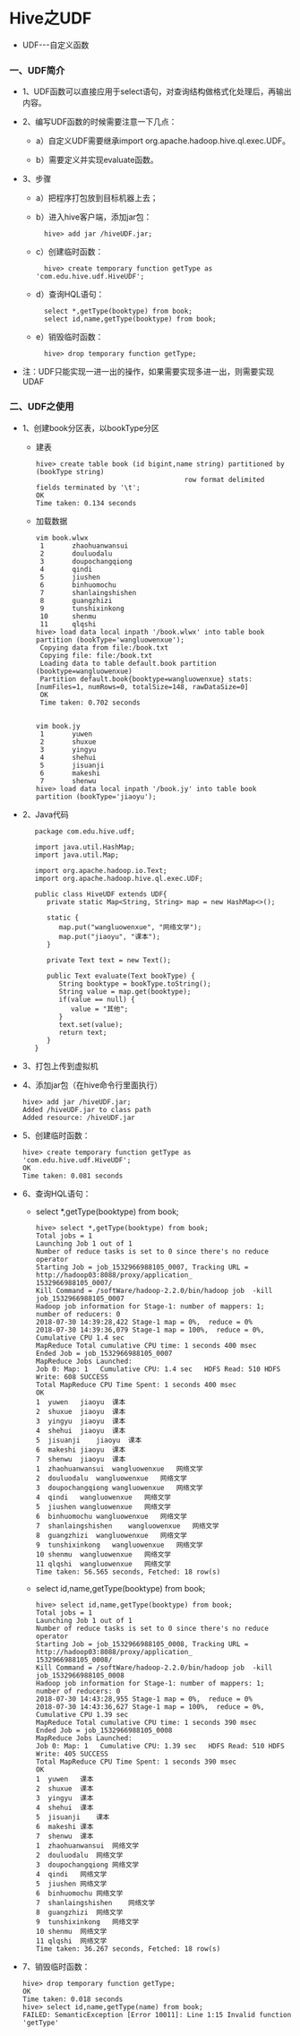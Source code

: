# Hive之UDF

* UDF---自定义函数

### 一、UDF简介

* 1、UDF函数可以直接应用于select语句，对查询结构做格式化处理后，再输出内容。

* 2、编写UDF函数的时候需要注意一下几点：

    * a）自定义UDF需要继承import org.apache.hadoop.hive.ql.exec.UDF。

    * b）需要定义并实现evaluate函数。


* 3、步骤

    * a）把程序打包放到目标机器上去；

    * b）进入hive客户端，添加jar包：
    
            hive> add jar /hiveUDF.jar;

    * c）创建临时函数：
    
            hive> create temporary function getType as 'com.edu.hive.udf.HiveUDF';

    * d）查询HQL语句：

            select *,getType(booktype) from book;
            select id,name,getType(booktype) from book;
            

    * e）销毁临时函数：
    
            hive> drop temporary function getType;
            
            
* 注：UDF只能实现一进一出的操作，如果需要实现多进一出，则需要实现UDAF


### 二、UDF之使用

* 1、创建book分区表，以bookType分区

   * 建表
   
         hive> create table book (id bigint,name string) partitioned by (bookType string) 
                                              row format delimited fields terminated by '\t';
         OK
         Time taken: 0.134 seconds

   * 加载数据
   
         vim book.wlwx
          1       zhaohuanwansui
          2       douluodalu
          3       doupochangqiong
          4       qindi
          5       jiushen
          6       binhuomochu
          7       shanlaingshishen
          8       guangzhizi
          9       tunshixinkong
          10      shenmu
          11      qlqshi
         hive> load data local inpath '/book.wlwx' into table book partition (bookType='wangluowenxue');
          Copying data from file:/book.txt
          Copying file: file:/book.txt
          Loading data to table default.book partition (booktype=wangluowenxue)
          Partition default.book{booktype=wangluowenxue} stats: [numFiles=1, numRows=0, totalSize=148, rawDataSize=0]
          OK
          Time taken: 0.702 seconds   


         vim book.jy
          1       yuwen
          2       shuxue
          3       yingyu
          4       shehui
          5       jisuanji
          6       makeshi
          7       shenwu
         hive> load data local inpath '/book.jy' into table book partition (bookType='jiaoyu');

* 2、Java代码

         package com.edu.hive.udf;

         import java.util.HashMap;
         import java.util.Map;

         import org.apache.hadoop.io.Text;
         import org.apache.hadoop.hive.ql.exec.UDF;

         public class HiveUDF extends UDF{
            private static Map<String, String> map = new HashMap<>();

            static {
               map.put("wangluowenxue", "网络文学");
               map.put("jiaoyu", "课本");
            }

            private Text text = new Text();

            public Text evaluate(Text bookType) {
               String booktype = bookType.toString();
               String value = map.get(booktype);
               if(value == null) {
                  value = "其他";
               }
               text.set(value);
               return text;
            }
         }

* 3、打包上传到虚拟机

* 4、添加jar包（在hive命令行里面执行）

      hive> add jar /hiveUDF.jar;
      Added /hiveUDF.jar to class path
      Added resource: /hiveUDF.jar

* 5、创建临时函数：

      hive> create temporary function getType as 'com.edu.hive.udf.HiveUDF';
      OK
      Time taken: 0.081 seconds

* 6、查询HQL语句：

   * select *,getType(booktype) from book;
   
         hive> select *,getType(booktype) from book;
         Total jobs = 1
         Launching Job 1 out of 1
         Number of reduce tasks is set to 0 since there's no reduce operator
         Starting Job = job_1532966988105_0007, Tracking URL = http://hadoop03:8088/proxy/application_
         1532966988105_0007/
         Kill Command = /softWare/hadoop-2.2.0/bin/hadoop job  -kill job_1532966988105_0007
         Hadoop job information for Stage-1: number of mappers: 1; number of reducers: 0
         2018-07-30 14:39:28,422 Stage-1 map = 0%,  reduce = 0%
         2018-07-30 14:39:36,079 Stage-1 map = 100%,  reduce = 0%, Cumulative CPU 1.4 sec
         MapReduce Total cumulative CPU time: 1 seconds 400 msec
         Ended Job = job_1532966988105_0007
         MapReduce Jobs Launched: 
         Job 0: Map: 1   Cumulative CPU: 1.4 sec   HDFS Read: 510 HDFS Write: 608 SUCCESS
         Total MapReduce CPU Time Spent: 1 seconds 400 msec
         OK
         1	yuwen	jiaoyu	课本
         2	shuxue	jiaoyu	课本
         3	yingyu	jiaoyu	课本
         4	shehui	jiaoyu	课本
         5	jisuanji	jiaoyu	课本
         6	makeshi	jiaoyu	课本
         7	shenwu	jiaoyu	课本
         1	zhaohuanwansui	wangluowenxue	网络文学
         2	douluodalu	wangluowenxue	网络文学
         3	doupochangqiong	wangluowenxue	网络文学
         4	qindi	wangluowenxue	网络文学
         5	jiushen	wangluowenxue	网络文学
         6	binhuomochu	wangluowenxue	网络文学
         7	shanlaingshishen	wangluowenxue	网络文学
         8	guangzhizi	wangluowenxue	网络文学
         9	tunshixinkong	wangluowenxue	网络文学
         10	shenmu	wangluowenxue	网络文学
         11	qlqshi	wangluowenxue	网络文学
         Time taken: 56.565 seconds, Fetched: 18 row(s)

   * select id,name,getType(booktype) from book;

         hive> select id,name,getType(booktype) from book;
         Total jobs = 1
         Launching Job 1 out of 1
         Number of reduce tasks is set to 0 since there's no reduce operator
         Starting Job = job_1532966988105_0008, Tracking URL = http://hadoop03:8088/proxy/application_
         1532966988105_0008/
         Kill Command = /softWare/hadoop-2.2.0/bin/hadoop job  -kill job_1532966988105_0008
         Hadoop job information for Stage-1: number of mappers: 1; number of reducers: 0
         2018-07-30 14:43:28,955 Stage-1 map = 0%,  reduce = 0%
         2018-07-30 14:43:36,627 Stage-1 map = 100%,  reduce = 0%, Cumulative CPU 1.39 sec
         MapReduce Total cumulative CPU time: 1 seconds 390 msec
         Ended Job = job_1532966988105_0008
         MapReduce Jobs Launched: 
         Job 0: Map: 1   Cumulative CPU: 1.39 sec   HDFS Read: 510 HDFS Write: 405 SUCCESS
         Total MapReduce CPU Time Spent: 1 seconds 390 msec
         OK
         1	yuwen	课本
         2	shuxue	课本
         3	yingyu	课本
         4	shehui	课本
         5	jisuanji	课本
         6	makeshi	课本
         7	shenwu	课本
         1	zhaohuanwansui	网络文学
         2	douluodalu	网络文学
         3	doupochangqiong	网络文学
         4	qindi	网络文学
         5	jiushen	网络文学
         6	binhuomochu	网络文学
         7	shanlaingshishen	网络文学
         8	guangzhizi	网络文学
         9	tunshixinkong	网络文学
         10	shenmu	网络文学
         11	qlqshi	网络文学
         Time taken: 36.267 seconds, Fetched: 18 row(s)

* 7、销毁临时函数：

      hive> drop temporary function getType;       
      OK
      Time taken: 0.018 seconds
      hive> select id,name,getType(name) from book;
      FAILED: SemanticException [Error 10011]: Line 1:15 Invalid function 'getType'










